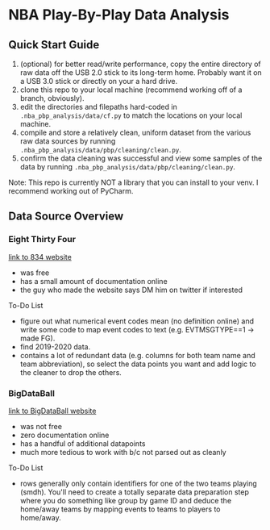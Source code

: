 # NBA Play-By-Play Data Analysis

## Quick Start Guide

1. (optional) for better read/write performance, copy the entire directory of raw data off the USB 2.0 stick to its long-term home.  Probably want it on a USB 3.0 stick or directly on your a hard drive.
2. clone this repo to your local machine (recommend working off of a branch, obviously).
3. edit the directories and filepaths hard-coded in `.nba_pbp_analysis/data/cf.py` to match the locations on your local machine.  
4. compile and store a relatively clean, uniform dataset from the various raw data sources by running `.nba_pbp_analysis/data/pbp/cleaning/clean.py`.  
5. confirm the data cleaning was successful and view some samples of the data by running `.nba_pbp_analysis/data/pbp/cleaning/clean.py`.

Note: This repo is currently NOT a library that you can install to your venv. I recommend working out of PyCharm.


## Data Source Overview

### Eight Thirty Four

[link to 834 website](https://eightthirtyfour.com/data)

* was free
* has a small amount of documentation online
* the guy who made the website says DM him on twitter if interested

To-Do List  
* figure out what numerical event codes mean (no definition online) and write some code to map event codes to text (e.g. EVTMSGTYPE==1 -> made FG).  
* find 2019-2020 data.  
* contains a lot of redundant data (e.g. columns for both team name and team abbreviation), so select the data points you want and add logic to the cleaner to drop the others.  


### BigDataBall

[link to BigDataBall website](https://www.bigdataball.com/datasets/nba/)

* was not free
* zero documentation online
* has a handful of additional datapoints
* much more tedious to work with b/c not parsed out as cleanly

To-Do List
* rows generally only contain identifiers for one of the two teams playing (smdh). You'll need to create a totally separate data preparation step where you do something like group by game ID and deduce the home/away teams by mapping events to teams to players to home/away.
